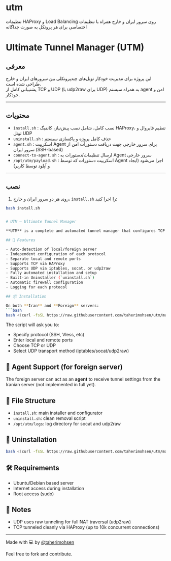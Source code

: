 # utm
تنظیمات HAProxy و Load Balancing روی سرور ایران و خارج همراه با تنظیمات احتصاصی برای هر پروتکل به صورت جداگانه

# Ultimate Tunnel Manager (UTM)

## معرفی
این پروژه برای مدیریت خودکار تونل‌های چندپروتکلی بین سرورهای ایران و خارج طراحی شده است.  
پشتیبانی کامل از TCP و UDP (با udp2raw برای UDP) به همراه سیستم agent امن و خودکار.

---

## محتویات

- `install.sh` : نصب کامل، شامل نصب پیش‌نیاز، کانفیگ HAProxy، تنظیم فایروال و تونل UDP
- `uninstall.sh` : حذف کامل پروژه و پاکسازی سیستم
- `agent.sh` : اسکریپت Agent برای سرور خارجی جهت دریافت دستورات امن از سرور ایران (SSH-based)
- `connect-to-agent.sh` : ارسال تنظیمات/دستورات به Agent سرور خارجی
- `/opt/utm/payload.sh` : اسکریپت دستورات که توسط Agent اجرا می‌شود (ایجاد و آپلود توسط کاربر)

---

## نصب

1. روی هر دو سرور ایران و خارج، `install.sh` را اجرا کنید:

```bash
bash install.sh


# UTM – Ultimate Tunnel Manager

**UTM** is a complete and automated tunnel manager that configures TCP and UDP tunnels between an Iranian and a foreign server, supporting multiple protocols including SSH, V2Ray (Vless/Vmess), and OpenVPN.

## 🔧 Features

- Auto-detection of local/foreign server
- Independent configuration of each protocol
- Separate local and remote ports
- Supports TCP via HAProxy
- Supports UDP via iptables, socat, or udp2raw
- Fully automated installation and setup
- Built-in Uninstaller (`uninstall.sh`)
- Automatic firewall configuration
- Logging for each protocol

## 📦 Installation

On both **Iran** and **Foreign** servers:
```bash
bash <(curl -fsSL https://raw.githubusercontent.com/taherimohsen/utm/main/install.sh)
```

The script will ask you to:
- Specify protocol (SSH, Vless, etc)
- Enter local and remote ports
- Choose TCP or UDP
- Select UDP transport method (iptables/socat/udp2raw)

## 🧰 Agent Support (for foreign server)

The foreign server can act as an **agent** to receive tunnel settings from the Iranian server (not implemented in full yet).

## 📂 File Structure

- `install.sh`: main installer and configurator
- `uninstall.sh`: clean removal script
- `/opt/utm/logs`: log directory for socat and udp2raw

## 🚫 Uninstallation
```bash
bash <(curl -fsSL https://raw.githubusercontent.com/taherimohsen/utm/main/uninstall.sh)
```

## 🛠 Requirements
- Ubuntu/Debian based server
- Internet access during installation
- Root access (sudo)

## 🔐 Notes
- UDP uses raw tunneling for full NAT traversal (udp2raw)
- TCP tunneled cleanly via HAProxy (up to 10k concurrent connections)

---

Made with 💻 by [@taherimohsen](https://github.com/taherimohsen)

Feel free to fork and contribute.
